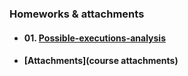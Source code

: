 ### Homeworks & attachments

* #### 01. [Possible-executions-analysis](01-possible-executions-analysis)

* #### [Attachments](course attachments)
